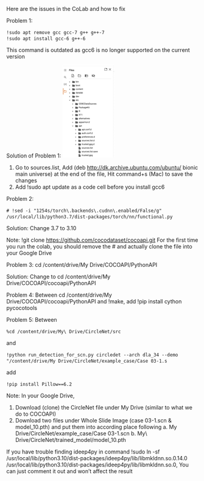 Here are the issues in the CoLab and how to fix

Problem 1: 
```
!sudo apt remove gcc gcc-7 g++ g++-7
!sudo apt install gcc-6 g++-6
```
This command is outdated as gcc6 is no longer supported on the current version 

Solution of Problem 1: 
![](sourcelist.jpg.png)
1. Go to sources.list, Add (deb http://dk.archive.ubuntu.com/ubuntu/ bionic main universe) at the end of the file, Hit command+s (Mac) to save the changes
2.	Add !sudo apt update as a code cell before you install gcc6


Problem 2:
```
# !sed -i "1254s/torch\.backends\.cudnn\.enabled/False/g" /usr/local/lib/python3.7/dist-packages/torch/nn/functional.py 
```

Solution: Change 3.7 to 3.10

Note: 
!git clone https://github.com/cocodataset/cocoapi.git 
For the first time you run the colab, you should remove the # and actually clone the file into your Google Drive 

Problem 3: 
cd /content/drive/My Drive/COCOAPI/PythonAPI

Solution: Change to cd /content/drive/My Drive/COCOAPI/cocoapi/PythonAPI

Problem 4: 
Between cd /content/drive/My Drive/COCOAPI/cocoapi/PythonAPI and !make, add !pip install cython pycocotools


Problem 5:
Between 
```
%cd /content/drive/My\ Drive/CircleNet/src 
```
and 
```
!python run_detection_for_scn.py circledet --arch dla_34 --demo "/content/drive/My Drive/CircleNet/example_case/Case 03-1.s
```
add 
```
!pip install Pillow==6.2
```
Note: 
In your Google Drive, 
1.	Download (clone) the CircleNet file under My Drive (similar to what we do to COCOAPI)
2.	Download two files under Whole Slide Image (case 03-1.scn & model_10.pth) and put them into according place following 
a.	My Drive/CircleNet/example_case/Case 03-1.scn
b.	My\ Drive/CircleNet/trained_model/model_10.pth

If you have trouble finding ideep4py in command !sudo ln -sf /usr/local/lib/python3.10/dist-packages/ideep4py/lib/libmkldnn.so.0.14.0 /usr/local/lib/python3.10/dist-packages/ideep4py/lib/libmkldnn.so.0, 
You can just comment it out and won’t affect the result




